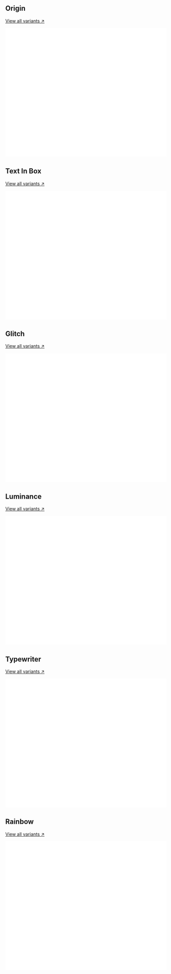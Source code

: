 ## Origin 
[View all variants ↗️](/Variants/origin.md)

<div align="center">
	<img src="SVG/origin/origin.svg" width="800" height="400">
</div>

## Text In Box
[View all variants ↗️](/Variants/text-box.md)

<div align="center">
	<img src="SVG/text-box/text-box.svg" width="800" height="400">
</div>

## Glitch
[View all variants ↗️](/Variants/glitch.md)

<div align="center">
	<img src="SVG/glitch/glitch.svg" width="800" height="400">
</div>

## Luminance
[View all variants ↗️](/Variants/luminance.md)

<div align="center">
	<img src="SVG/luminance/luminance.svg" width="800" height="400">
</div>

## Typewriter
[View all variants ↗️](/Variants/typewriter.md)

<div align="center">
	<img src="SVG/typewriter/typewriter.svg" width="800" height="400">
</div>

## Rainbow
[View all variants ↗️](/Variants/rainbow.md)

<div align="center">
	<img src="SVG/rainbow/rainbow.svg" width="800" height="400">
</div>
